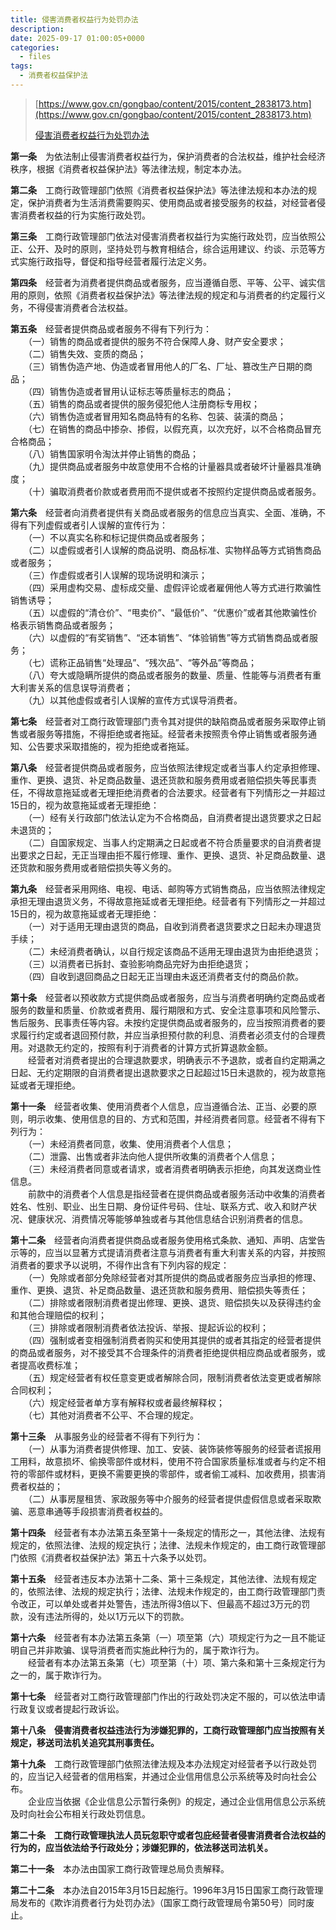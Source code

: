```yaml
---
title: 侵害消费者权益行为处罚办法
description:
date: 2025-09-17 01:00:05+0000
categories:
  - files
tags:
  - 消费者权益保护法
---
```


> [https://www.gov.cn/gongbao/content/2015/content_2838173.htm](https://www.gov.cn/gongbao/content/2015/content_2838173.htm)
>
> [侵害消费者权益行为处罚办法](国家工商行政管理总局令（第73号）侵害消费者权益行为处罚办法__2015年第9号国务院公报_中国政府网.pdf)


**第一条**　为依法制止侵害消费者权益行为，保护消费者的合法权益，维护社会经济秩序，根据《消费者权益保护法》等法律法规，制定本办法。

**第二条**　工商行政管理部门依照《消费者权益保护法》等法律法规和本办法的规定，保护消费者为生活消费需要购买、使用商品或者接受服务的权益，对经营者侵害消费者权益的行为实施行政处罚。

**第三条**　工商行政管理部门依法对侵害消费者权益行为实施行政处罚，应当依照公正、公开、及时的原则，坚持处罚与教育相结合，综合运用建议、约谈、示范等方式实施行政指导，督促和指导经营者履行法定义务。

**第四条**　经营者为消费者提供商品或者服务，应当遵循自愿、平等、公平、诚实信用的原则，依照《消费者权益保护法》等法律法规的规定和与消费者的约定履行义务，不得侵害消费者合法权益。

**第五条**　经营者提供商品或者服务不得有下列行为：<br>
　　（一）销售的商品或者提供的服务不符合保障人身、财产安全要求；<br>
　　（二）销售失效、变质的商品；<br>
　　（三）销售伪造产地、伪造或者冒用他人的厂名、厂址、篡改生产日期的商品；<br>
　　（四）销售伪造或者冒用认证标志等质量标志的商品；<br>
　　（五）销售的商品或者提供的服务侵犯他人注册商标专用权；<br>
　　（六）销售伪造或者冒用知名商品特有的名称、包装、装潢的商品；<br>
　　（七）在销售的商品中掺杂、掺假，以假充真，以次充好，以不合格商品冒充合格商品；<br>
　　（八）销售国家明令淘汰并停止销售的商品；<br>
　　（九）提供商品或者服务中故意使用不合格的计量器具或者破坏计量器具准确度；<br>
　　（十）骗取消费者价款或者费用而不提供或者不按照约定提供商品或者服务。<br>

**第六条**　经营者向消费者提供有关商品或者服务的信息应当真实、全面、准确，不得有下列虚假或者引人误解的宣传行为：<br>
　　（一）不以真实名称和标记提供商品或者服务；<br>
　　（二）以虚假或者引人误解的商品说明、商品标准、实物样品等方式销售商品或者服务；<br>
　　（三）作虚假或者引人误解的现场说明和演示；<br>
　　（四）采用虚构交易、虚标成交量、虚假评论或者雇佣他人等方式进行欺骗性销售诱导；<br>
　　（五）以虚假的“清仓价”、“甩卖价”、“最低价”、“优惠价”或者其他欺骗性价格表示销售商品或者服务；<br>
　　（六）以虚假的“有奖销售”、“还本销售”、“体验销售”等方式销售商品或者服务；<br>
　　（七）谎称正品销售“处理品”、“残次品”、“等外品”等商品；<br>
　　（八）夸大或隐瞒所提供的商品或者服务的数量、质量、性能等与消费者有重大利害关系的信息误导消费者；<br>
　　（九）以其他虚假或者引人误解的宣传方式误导消费者。<br>

**第七条**　经营者对工商行政管理部门责令其对提供的缺陷商品或者服务采取停止销售或者服务等措施，不得拒绝或者拖延。经营者未按照责令停止销售或者服务通知、公告要求采取措施的，视为拒绝或者拖延。

**第八条**　经营者提供商品或者服务，应当依照法律规定或者当事人约定承担修理、重作、更换、退货、补足商品数量、退还货款和服务费用或者赔偿损失等民事责任，不得故意拖延或者无理拒绝消费者的合法要求。经营者有下列情形之一并超过15日的，视为故意拖延或者无理拒绝：<br>
　　（一）经有关行政部门依法认定为不合格商品，自消费者提出退货要求之日起未退货的；<br>
　　（二）自国家规定、当事人约定期满之日起或者不符合质量要求的自消费者提出要求之日起，无正当理由拒不履行修理、重作、更换、退货、补足商品数量、退还货款和服务费用或者赔偿损失等义务的。<br>

**第九条**　经营者采用网络、电视、电话、邮购等方式销售商品，应当依照法律规定承担无理由退货义务，不得故意拖延或者无理拒绝。经营者有下列情形之一并超过15日的，视为故意拖延或者无理拒绝：<br>
　　（一）对于适用无理由退货的商品，自收到消费者退货要求之日起未办理退货手续；<br>
　　（二）未经消费者确认，以自行规定该商品不适用无理由退货为由拒绝退货；<br>
　　（三）以消费者已拆封、查验影响商品完好为由拒绝退货；<br>
　　（四）自收到退回商品之日起无正当理由未返还消费者支付的商品价款。<br>

**第十条**　经营者以预收款方式提供商品或者服务，应当与消费者明确约定商品或者服务的数量和质量、价款或者费用、履行期限和方式、安全注意事项和风险警示、售后服务、民事责任等内容。未按约定提供商品或者服务的，应当按照消费者的要求履行约定或者退回预付款，并应当承担预付款的利息、消费者必须支付的合理费用。对退款无约定的，按照有利于消费者的计算方式折算退款金额。<br>
　　经营者对消费者提出的合理退款要求，明确表示不予退款，或者自约定期满之日起、无约定期限的自消费者提出退款要求之日起超过15日未退款的，视为故意拖延或者无理拒绝。

**第十一条**　经营者收集、使用消费者个人信息，应当遵循合法、正当、必要的原则，明示收集、使用信息的目的、方式和范围，并经消费者同意。经营者不得有下列行为：<br>
　　（一）未经消费者同意，收集、使用消费者个人信息；<br>
　　（二）泄露、出售或者非法向他人提供所收集的消费者个人信息；<br>
　　（三）未经消费者同意或者请求，或者消费者明确表示拒绝，向其发送商业性信息。<br>
　　前款中的消费者个人信息是指经营者在提供商品或者服务活动中收集的消费者姓名、性别、职业、出生日期、身份证件号码、住址、联系方式、收入和财产状况、健康状况、消费情况等能够单独或者与其他信息结合识别消费者的信息。<br>

**第十二条**　经营者向消费者提供商品或者服务使用格式条款、通知、声明、店堂告示等的，应当以显著方式提请消费者注意与消费者有重大利害关系的内容，并按照消费者的要求予以说明，不得作出含有下列内容的规定：<br>
　　（一）免除或者部分免除经营者对其所提供的商品或者服务应当承担的修理、重作、更换、退货、补足商品数量、退还货款和服务费用、赔偿损失等责任；<br>
　　（二）排除或者限制消费者提出修理、更换、退货、赔偿损失以及获得违约金和其他合理赔偿的权利；<br>
　　（三）排除或者限制消费者依法投诉、举报、提起诉讼的权利；<br>
　　（四）强制或者变相强制消费者购买和使用其提供的或者其指定的经营者提供的商品或者服务，对不接受其不合理条件的消费者拒绝提供相应商品或者服务，或者提高收费标准；<br>
　　（五）规定经营者有权任意变更或者解除合同，限制消费者依法变更或者解除合同权利；<br>
　　（六）规定经营者单方享有解释权或者最终解释权；<br>
　　（七）其他对消费者不公平、不合理的规定。<br>

**第十三条**　从事服务业的经营者不得有下列行为：<br>
　　（一）从事为消费者提供修理、加工、安装、装饰装修等服务的经营者谎报用工用料，故意损坏、偷换零部件或材料，使用不符合国家质量标准或者与约定不相符的零部件或材料，更换不需要更换的零部件，或者偷工减料、加收费用，损害消费者权益的；<br>
　　（二）从事房屋租赁、家政服务等中介服务的经营者提供虚假信息或者采取欺骗、恶意串通等手段损害消费者权益的。<br>

**第十四条**　经营者有本办法第五条至第十一条规定的情形之一，其他法律、法规有规定的，依照法律、法规的规定执行；法律、法规未作规定的，由工商行政管理部门依照《消费者权益保护法》第五十六条予以处罚。

**第十五条**　经营者违反本办法第十二条、第十三条规定，其他法律、法规有规定的，依照法律、法规的规定执行；法律、法规未作规定的，由工商行政管理部门责令改正，可以单处或者并处警告，违法所得3倍以下、但最高不超过3万元的罚款，没有违法所得的，处以1万元以下的罚款。

**第十六条**　经营者有本办法第五条第（一）项至第（六）项规定行为之一且不能证明自己并非欺骗、误导消费者而实施此种行为的，属于欺诈行为。<br>
　　经营者有本办法第五条第（七）项至第（十）项、第六条和第十三条规定行为之一的，属于欺诈行为。

**第十七条**　经营者对工商行政管理部门作出的行政处罚决定不服的，可以依法申请行政复议或者提起行政诉讼。

****第十八条**　侵害消费者权益违法行为涉嫌犯罪的，工商行政管理部门应当按照有关规定，移送司法机关追究其刑事责任。**

**第十九条**　工商行政管理部门依照法律法规及本办法规定对经营者予以行政处罚的，应当记入经营者的信用档案，并通过企业信用信息公示系统等及时向社会公布。<br>
　　企业应当依据《企业信息公示暂行条例》的规定，通过企业信用信息公示系统及时向社会公布相关行政处罚信息。

****第二十条**　工商行政管理执法人员玩忽职守或者包庇经营者侵害消费者合法权益的行为的，应当依法给予行政处分；涉嫌犯罪的，依法移送司法机关。**

**第二十一条**　本办法由国家工商行政管理总局负责解释。

**第二十二条**　本办法自2015年3月15日起施行。1996年3月15日国家工商行政管理局发布的《欺诈消费者行为处罚办法》（国家工商行政管理局令第50号）同时废止。
